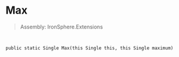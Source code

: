 ﻿

# Max

> Assembly: IronSphere.Extensions



```


public static Single Max(this Single this, this Single maximum)
```